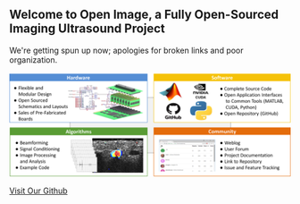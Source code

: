 ## Welcome to Open Image, a Fully Open-Sourced Imaging Ultrasound Project

We're getting spun up now; apologies for broken links and poor organization.

![alt text](OpenImage.png "Logo Title Text 1")

[Visit Our Github](https://github.com/open-ultrasound)
